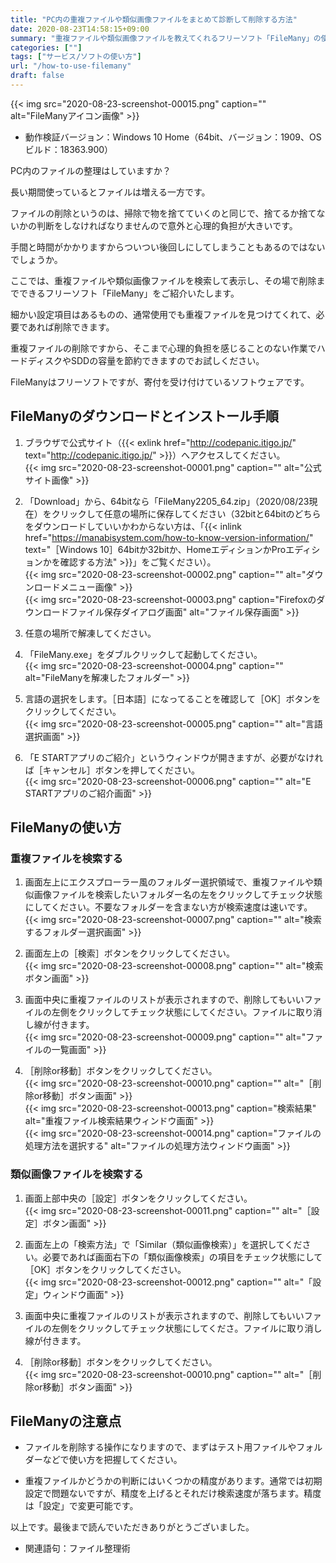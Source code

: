 ```yaml
---
title: "PC内の重複ファイルや類似画像ファイルをまとめて診断して削除する方法"
date: 2020-08-23T14:58:15+09:00
summary: "重複ファイルや類似画像ファイルを教えてくれるフリーソフト「FileMany」の使い方をご紹介いたします。"
categories: [""]
tags: ["サービス/ソフトの使い方"]
url: "/how-to-use-filemany"
draft: false
---
```


{{< img src="2020-08-23-screenshot-00015.png" caption="" alt="FileManyアイコン画像" >}}

- 動作検証バージョン：Windows 10 Home（64bit、バージョン：1909、OSビルド：18363.900）

PC内のファイルの整理はしていますか？

長い期間使っているとファイルは増える一方です。

ファイルの削除というのは、掃除で物を捨てていくのと同じで、捨てるか捨てないかの判断をしなければなりませんので意外と心理的負担が大きいです。

手間と時間がかかりますからついつい後回しにしてしまうこともあるのではないでしょうか。

ここでは、重複ファイルや類似画像ファイルを検索して表示し、その場で削除までできるフリーソフト「FileMany」をご紹介いたします。

細かい設定項目はあるものの、通常使用でも重複ファイルを見つけてくれて、必要であれば削除できます。

重複ファイルの削除ですから、そこまで心理的負担を感じることのない作業でハードディスクやSDDの容量を節約できますのでお試しください。

FileManyはフリーソフトですが、寄付を受け付けているソフトウェアです。

## FileManyのダウンロードとインストール手順

1. ブラウザで公式サイト（{{< exlink href="http://codepanic.itigo.jp/" text="http://codepanic.itigo.jp/" >}}）へアクセスしてください。  
{{< img src="2020-08-23-screenshot-00001.png" caption="" alt="公式サイト画像" >}}

2. 「Download」から、64bitなら「FileMany2205_64.zip」（2020/08/23現在）をクリックして任意の場所に保存してください（32bitと64bitのどちらをダウンロードしていいかわからない方は、「{{< inlink href="https://manabisystem.com/how-to-know-version-information/" text="［Windows 10］64bitか32bitか、HomeエディションかProエディションかを確認する方法" >}}」をご覧ください）。  
{{< img src="2020-08-23-screenshot-00002.png" caption="" alt="ダウンロードメニュー画像" >}}  
{{< img src="2020-08-23-screenshot-00003.png" caption="Firefoxのダウンロードファイル保存ダイアログ画面" alt="ファイル保存画面" >}}

3. 任意の場所で解凍してください。  

4. 「FileMany.exe」をダブルクリックして起動してください。  
{{< img src="2020-08-23-screenshot-00004.png" caption="" alt="FileManyを解凍したフォルダー" >}}

5. 言語の選択をします。［日本語］になってることを確認して［OK］ボタンをクリックしてください。  
{{< img src="2020-08-23-screenshot-00005.png" caption="" alt="言語選択画面" >}}

6. 「E STARTアプリのご紹介」というウィンドウが開きますが、必要がなければ［キャンセル］ボタンを押してください。  
{{< img src="2020-08-23-screenshot-00006.png" caption="" alt="E STARTアプリのご紹介画面" >}}

## FileManyの使い方

### 重複ファイルを検索する

1. 画面左上にエクスプローラー風のフォルダー選択領域で、重複ファイルや類似画像ファイルを検索したいフォルダー名の左をクリックしてチェック状態にしてください。不要なフォルダーを含まない方が検索速度は速いです。  
{{< img src="2020-08-23-screenshot-00007.png" caption="" alt="検索するフォルダー選択画面" >}}  

2. 画面左上の［検索］ボタンをクリックしてください。  
{{< img src="2020-08-23-screenshot-00008.png" caption="" alt="検索ボタン画面" >}}

3. 画面中央に重複ファイルのリストが表示されますので、削除してもいいファイルの左側をクリックしてチェック状態にしてください。ファイルに取り消し線が付きます。  
{{< img src="2020-08-23-screenshot-00009.png" caption="" alt="ファイルの一覧画面" >}}

4. ［削除or移動］ボタンをクリックしてください。  
{{< img src="2020-08-23-screenshot-00010.png" caption="" alt="［削除or移動］ボタン画面" >}}  
{{< img src="2020-08-23-screenshot-00013.png" caption="検索結果" alt="重複ファイル検索結果ウィンドウ画面" >}}  
{{< img src="2020-08-23-screenshot-00014.png" caption="ファイルの処理方法を選択する" alt="ファイルの処理方法ウィンドウ画面" >}}

### 類似画像ファイルを検索する

1. 画面上部中央の［設定］ボタンをクリックしてください。  
{{< img src="2020-08-23-screenshot-00011.png" caption="" alt="［設定］ボタン画面" >}}

2. 画面左上の「検索方法」で「Similar（類似画像検索）」を選択してください。必要であれば画面右下の「類似画像検索」の項目をチェック状態にして［OK］ボタンをクリックしてください。  
{{< img src="2020-08-23-screenshot-00012.png" caption="" alt="「設定」ウィンドウ画面" >}}

3. 画面中央に重複ファイルのリストが表示されますので、削除してもいいファイルの左側をクリックしてチェック状態にしてくださ。ファイルに取り消し線が付きます。  

4. ［削除or移動］ボタンをクリックしてください。  
{{< img src="2020-08-23-screenshot-00010.png" caption="" alt="［削除or移動］ボタン画面" >}}

## FileManyの注意点

- ファイルを削除する操作になりますので、まずはテスト用ファイルやフォルダーなどで使い方を把握してください。

- 重複ファイルかどうかの判断にはいくつかの精度があります。通常では初期設定で問題ないですが、精度を上げるとそれだけ検索速度が落ちます。精度は「設定」で変更可能です。



以上です。最後まで読んでいただきありがとうございました。

- 関連語句：ファイル整理術
